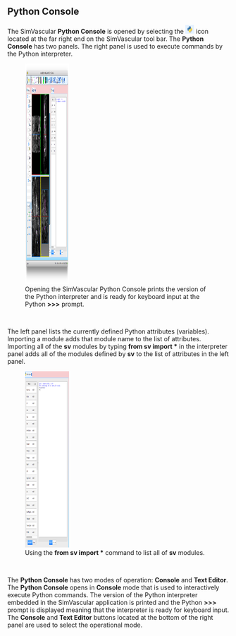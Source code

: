 ## Python Console

The SimVascular **Python Console** is opened by selecting the
<img src="/documentation/python_interface/imgs/python-icon.png" width="20" height="20"> icon
located at the far right end on the SimVascular tool bar. The **Python Console** has two panels.
The right panel is used to execute commands by the Python interpreter.

<figure>
  <img class="svImg svImgXl" src="/documentation/python_interface/imgs/main-window-1.png" width="100" height="500">
  <figcaption class="svCaption" > Opening the SimVascular Python Console prints the version of the Python interpreter and is ready for keyboard input at 
                                  the Python <b>>>></b> prompt. 
</figure>
<br>

The left panel lists the currently defined Python attributes (variables). Importing a module adds that module name to the list of attributes. Importing
all of the <b>sv</b> modules by typing <b>from sv import \*</b> in the interpreter panel adds all of the modules defined by <b>sv</b> to the list of attributes
in the left panel.

<figure>
  <img class="svImg svImgMd" src="/documentation/python_interface/imgs/console-atts.png" width="100" height="400">
  <figcaption class="svCaption"> Using the <b>from sv import *</b> command to list all of <b>sv</b> modules.
</figure>

<br>

The <b>Python Console</b> has two modes of operation: <b>Console</b> and <b>Text Editor</b>. The <b>Python Console</b> opens in <b>Console</b> mode
that is used to interactively execute Python commands. The version of the Python interpreter embedded in the SimVascular application is printed
and the Python **>>>** prompt is displayed meaning that the interpreter is ready for keyboard input. The <b>Console</b> and <b>Text Editor</b>
buttons located at the bottom of the right panel are used to select the operational mode.
